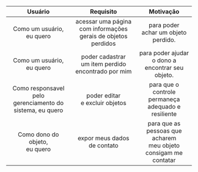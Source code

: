 | Usuário      | Requisito | Motivação     |
| :----:        |    :----:   |          :----: |
| Como um usuário, eu quero      | acessar uma página<br>com informações gerais de objetos perdidos    | para poder<br>achar um objeto perdido.   |
| Como um usuário, eu quero   | poder cadastrar<br>um item perdido encontrado por mim    | para poder ajudar<br> o dono a encontrar seu objeto.      |
| Como responsavel pelo<br>gerenciamento do sistema, eu quero | poder editar<br> e excluir objetos | para que o controle<br> permaneça adequado e resiliente |
| Como dono do objeto,<br>eu quero | expor meus dados<br> de contato | para que as pessoas que acharem<br> meu objeto consigam me contatar |
